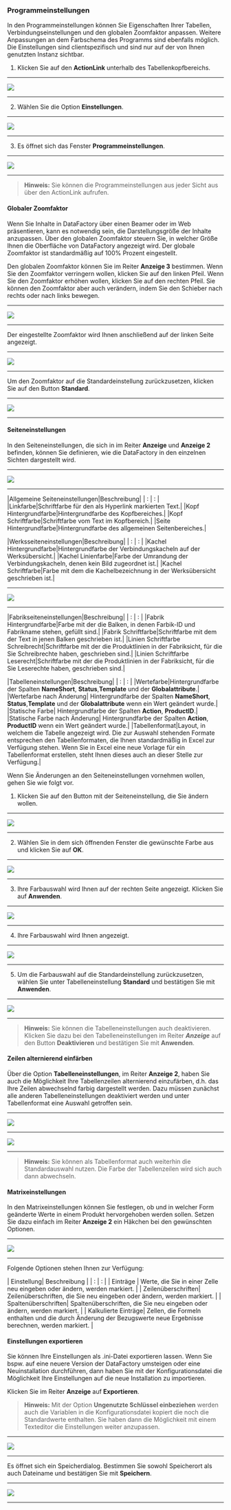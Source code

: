 ### Programmeinstellungen
In den Programmeinstellungen können Sie Eigenschaften Ihrer Tabellen, Verbindungseinstellungen und den globalen Zoomfaktor anpassen. Weitere Anpassungen an dem Farbschema des Programms sind ebenfalls möglich. Die Einstellungen sind clientspezifisch und sind nur auf der von Ihnen genutzten Instanz sichtbar.

1) Klicken Sie auf den **ActionLink** unterhalb des Tabellenkopfbereichs.

---
![](/Pictures/Excel-Client/Fabrik/Programmeinstellungen/programmeinstellungen_1.png)

---

2) Wählen Sie die Option **Einstellungen**.

---
![](/Pictures/Excel-Client/Fabrik/Programmeinstellungen/programmeinstellungen_2.png)

---

3) Es öffnet sich das Fenster **Programmeinstellungen**.

---
![](/Pictures/Excel-Client/Fabrik/Programmeinstellungen/programmeinstellungen_3.png)

---

>**Hinweis:** Sie können die Programmeinstellungen aus jeder Sicht aus über den ActionLink aufrufen.

#### Globaler Zoomfaktor

Wenn Sie Inhalte in DataFactory über einen Beamer oder im Web präsentieren, kann es notwendig sein, die Darstellungsgröße der Inhalte anzupassen. Über den globalen Zoomfaktor steuern Sie, in welcher Größe Ihnen die Oberfläche von DataFactory angezeigt wird. Der globale Zoomfaktor ist standardmäßig auf 100% Prozent eingestellt. 

Den globalen Zoomfaktor können Sie im Reiter **Anzeige 3** bestimmen. Wenn Sie den Zoomfaktor verringern wollen, klicken Sie auf den linken Pfeil. Wenn Sie den Zoomfaktor erhöhen wollen, klicken Sie auf den rechten Pfeil. Sie können den Zoomfaktor aber auch verändern, indem Sie den Schieber nach rechts oder nach links bewegen.

---
![](/Pictures/Excel-Client/Fabrik/Programmeinstellungen/programmeinstellungen_4.png)

---

Der eingestellte Zoomfaktor wird Ihnen anschließend auf der linken Seite angezeigt.

---
![](/Pictures/Excel-Client/Fabrik/Programmeinstellungen/programmeinstellungen_5.png)

---

Um den Zoomfaktor auf die Standardeinstellung zurückzusetzen, klicken Sie auf den Button **Standard**.

---
![](/Pictures/Excel-Client/Fabrik/Programmeinstellungen/programmeinstellungen_6.png)

---

#### Seiteneinstellungen

In den Seiteneinstellungen, die sich in im Reiter **Anzeige** und **Anzeige 2** befinden, können Sie definieren, wie die DataFactory in den einzelnen Sichten dargestellt wird.

<!---

---
![](/Pictures/Excel-Client/Fabrik/Programmeinstellungen/programmeinstellungen_7.png)

---

-->

---
![](/Pictures/Excel-Client/Fabrik/Programmeinstellungen/programmeinstellungen_18.png)

---

|Allgemeine Seiteneinstellungen|Beschreibung|
| : | : |
|Linkfarbe|Schriftfarbe für den als Hyperlink markierten Text.|
|Kopf Hintergrundfarbe|Hintergrundfarbe des Kopfbereiches.|
|Kopf Schriftfarbe|Schriftfarbe vom Text im Kopfbereich.|
|Seite Hintergrundfarbe|Hintergrundfarbe des allgemeinen Seitenbereiches.|

|Werksseiteneinstellungen|Beschreibung|
| : | : |
|Kachel Hintergrundfarbe|Hintergrundfarbe der Verbindungskacheln auf der Werksübersicht.|
|Kachel Linienfarbe|Farbe der Umrandung der Verbindungskacheln, denen kein Bild zugeordnet ist.|
|Kachel Schriftfarbe|Farbe mit dem die Kachelbezeichnung in der Werksübersicht geschrieben ist.|

---
![](/Pictures/Excel-Client/Fabrik/Programmeinstellungen/programmeinstellungen_19.png)

---

|Fabrikseiteneinstellungen|Beschreibung|
| : | : |
|Fabrik Hintergrundfarbe|Farbe mit der die Balken, in denen Farbik-ID und Fabrikname stehen, gefüllt sind.|
|Fabrik Schriftfarbe|Schriftfarbe mit dem der Text in jenen Balken geschrieben ist.|
|Linien Schriftfarbe Schreibrecht|Schriftfarbe mit der die Produktlinien in der Fabriksicht, für die Sie Schreibrechte haben, geschrieben sind.|
|Linien Schriftfarbe Leserecht|Schriftfarbe mit der die Produktlinien in der Fabriksicht, für die Sie Leserechte haben, geschrieben sind.|

|Tabelleneinstellungen|Beschreibung|
| : | : |
|Wertefarbe|Hintergrundfarbe der Spalten **NameShort**, **Status**,**Template** und der **Globalattribute**.|
|Wertefarbe nach Änderung| Hintergrundfarbe der Spalten **NameShort**, **Status**,**Template** und der **Globalattribute** wenn ein Wert geändert wurde.|
|Statische Farbe| Hintergrundfarbe der Spalten **Action**, **ProductID**.|
|Statische Farbe nach Änderung| Hintergrundfarbe der Spalten **Action**, **ProductID** wenn ein Wert geändert wurde.|
|Tabellenformat|Layout, in welchem die Tabelle angezeigt wird. Die zur Auswahl stehenden Formate entsprechen den Tabellenformaten, die Ihnen standardmäßig in Excel zur Verfügung stehen. Wenn Sie in Excel eine neue Vorlage für ein Tabellenformat erstellen, steht Ihnen dieses auch an dieser Stelle zur Verfügung.|

Wenn Sie Änderungen an den Seiteneinstellungen vornehmen wollen, gehen Sie wie folgt vor.

1) Klicken Sie auf den Button mit der Seiteneinstellung, die Sie ändern wollen.

---
![](/Pictures/Excel-Client/Fabrik/Programmeinstellungen/programmeinstellungen_8.png)

---

2) Wählen Sie in dem sich öffnenden Fenster die gewünschte Farbe aus und klicken Sie auf **OK**.

---
![](/Pictures/Excel-Client/Fabrik/Programmeinstellungen/programmeinstellungen_9.png)

---

3) Ihre Farbauswahl wird Ihnen auf der rechten Seite angezeigt. Klicken Sie auf **Anwenden**.

---
![](/Pictures/Excel-Client/Fabrik/Programmeinstellungen/programmeinstellungen_10.png)

---

4) Ihre Farbauswahl wird Ihnen angezeigt.

---
![](/Pictures/Excel-Client/Fabrik/Programmeinstellungen/programmeinstellungen_11.png)

---

5) Um die Farbauswahl auf die Standardeinstellung zurückzusetzen, wählen Sie unter Tabelleneinstellung **Standard** und bestätigen Sie mit **Anwenden**.

---
![](/Pictures/Excel-Client/Fabrik/Programmeinstellungen/programmeinstellungen_12.png)

---

> **Hinweis:** Sie können die Tabelleneinstellungen auch deaktivieren. Klicken Sie dazu bei den Tabelleneinstellungen im Reiter ***Anzeige*** auf den Button **Deaktivieren** und bestätigen Sie mit **Anwenden**.

#### Zeilen alternierend einfärben

Über die Option **Tabelleneinstellungen**, im Reiter **Anzeige 2**, haben Sie auch die Möglichkeit Ihre Tabellenzeilen alternierend einzufärben, d.h. das Ihre Zeilen abwechselnd farbig dargestellt werden. Dazu müssen zunächst alle anderen Tabelleneinstellungen deaktiviert werden und unter Tabellenformat eine Auswahl getroffen sein.

---
![](/Pictures/Excel-Client/Fabrik/Programmeinstellungen/programmeinstellungen_13.png)

---

![](/Pictures/Excel-Client/Fabrik/Programmeinstellungen/programmeinstellungen_14.png)

---

>**Hinweis:** Sie können als Tabellenformat auch weiterhin die Standardauswahl nutzen. Die Farbe der Tabellenzeilen wird sich auch dann abwechseln.

#### Matrixeinstellungen

In den Matrixeinstellungen können Sie festlegen, ob und in welcher Form geänderte Werte in einem Produkt hervorgehoben werden sollen. Setzen Sie dazu einfach im Reiter **Anzeige 2** ein Häkchen bei den gewünschten Optionen.

---
![](/Pictures/Excel-Client/Fabrik/Programmeinstellungen/programmeinstellungen_15.png)

---

Folgende Optionen stehen Ihnen zur Verfügung:

| Einstellung| Beschreibung |
| : | : | 
| Einträge | Werte, die Sie in einer Zelle neu eingeben oder ändern, werden markiert. |
| Zeilenüberschriften| Zeilenüberschriften, die Sie neu eingeben oder ändern, werden markiert. |
| Spaltenüberschriften| Spaltenüberschriften, die Sie neu eingeben oder ändern, werden markiert. |
| Kalkulierte Einträge| Zellen, die Formeln enthalten und die durch Änderung der Bezugswerte neue Ergebnisse berechnen, werden markiert. |

#### Einstellungen exportieren

Sie können Ihre Einstellungen als .ini-Datei exportieren lassen. Wenn Sie bspw. auf eine neuere Version der DataFactory umsteigen oder eine Neuinstallation durchführen, dann haben Sie mit der Konfigurationsdatei die Möglichkeit Ihre Einstellungen auf die neue Installation zu importieren.

Klicken Sie im Reiter **Anzeige** auf **Exportieren**.

>**Hinweis:** Mit der Option **Ungenutzte Schlüssel einbeziehen** werden auch die Variablen in die Konfigurationsdatei kopiert die noch die Standardwerte enthalten. Sie haben dann die Möglichkeit mit einem Texteditor die Einstellungen weiter anzupassen.

---
![](/Pictures/Excel-Client/Fabrik/Programmeinstellungen/programmeinstellungen_16.png)

---

Es öffnet sich ein Speicherdialog. Bestimmen Sie sowohl Speicherort als auch Dateiname und bestätigen Sie mit **Speichern**.

---
![](/Pictures/Excel-Client/Fabrik/Programmeinstellungen/programmeinstellungen_17.png)

---